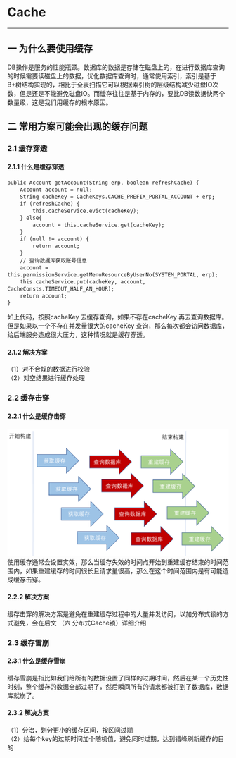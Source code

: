 # Cache
---
## 一 为什么要使用缓存
DB操作是服务的性能瓶颈。数据库的数据是存储在磁盘上的，在进行数据库查询的时候需要读磁盘上的数据，优化数据库查询时，通常使用索引，索引是基于B+树结构实现的，相比于全表扫描它可以根据索引树的层级结构减少磁盘IO次数，但是还是不能避免磁盘IO。而缓存往往是基于内存的，要比DB读数据快两个数量级，这是我们用缓存的根本原因。

## 二 常用方案可能会出现的缓存问题
### 2.1 缓存穿透
#### 2.1.1 什么是缓存穿透
    public Account getAccount(String erp, boolean refreshCache) {
        Account account = null;
        String cacheKey = CacheKeys.CACHE_PREFIX_PORTAL_ACCOUNT + erp;
        if (refreshCache) {
            this.cacheService.evict(cacheKey);
        } else{
            account = this.cacheService.get(cacheKey);
        }
        if (null != account) {
            return account;
        }
        // 查询数据库获取账号信息
        account =  this.permissionService.getMenuResourceByUserNo(SYSTEM_PORTAL, erp); 
        this.cacheService.put(cacheKey, account, CacheConsts.TIMEOUT_HALF_AN_HOUR);
        return account;
    }
    
如上代码，按照cacheKey 去缓存查询，如果不存在cacheKey 再去查询数据库。但是如果以一个不存在并发量很大的cacheKey 查询，那么每次都会访问数据库，给后端服务造成很大压力，这种情况就是缓存穿透。
#### 2.1.2 解决方案
（1）对不合规的数据进行校验<br>
（2）对空结果进行缓存处理

### 2.2 缓存击穿
#### 2.2.1 什么是缓存击穿
![cache](../../picture/cache/cacheBreakdown.png)
使用缓存通常会设置实效，那么当缓存失效的时间点开始到重建缓存结束的时间范围内，如果重建缓存的时间很长且请求量很高，那么在这个时间范围内是有可能造成缓存击穿。
#### 2.2.2 解决方案
缓存击穿的解决方案是避免在重建缓存过程中的大量并发访问，以加分布式锁的方式避免，会在后文 （六 分布式Cache锁）详细介绍

### 2.3 缓存雪崩
#### 2.3.1 什么是缓存雪崩
缓存雪崩是指比如我们给所有的数据设置了同样的过期时间，然后在某一个历史性时刻，整个缓存的数据全部过期了，然后瞬间所有的请求都被打到了数据库，数据库就崩了。
#### 2.3.2 解决方案
（1）分治，划分更小的缓存区间，按区间过期<br>
（2）给每个key的过期时间加个随机值，避免同时过期，达到错峰刷新缓存的目的
